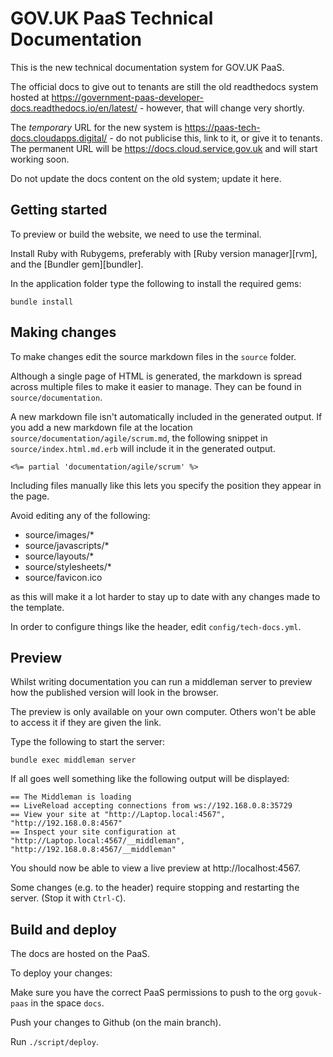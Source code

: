 # GOV.UK PaaS Technical Documentation

This is the new technical documentation system for GOV.UK PaaS. 

The official docs to give out to tenants are still the old readthedocs system hosted at https://government-paas-developer-docs.readthedocs.io/en/latest/ - however, that will change very shortly.

The *temporary* URL for the new system is https://paas-tech-docs.cloudapps.digital/ - do not publicise this, link to it, or give it to tenants. The permanent URL will be https://docs.cloud.service.gov.uk and will start working soon.

Do not update the docs content on the old system; update it here.


## Getting started

To preview or build the website, we need to use the terminal.

Install Ruby with Rubygems, preferably with [Ruby version manager][rvm],
and the [Bundler gem][bundler].

In the application folder type the following to install the required gems:

```
bundle install
```

## Making changes

To make changes edit the source markdown files in the `source` folder.

Although a single page of HTML is generated, the markdown is spread across
multiple files to make it easier to manage. They can be found in
`source/documentation`.

A new markdown file isn't automatically included in the generated output. If you
add a new markdown file at the location `source/documentation/agile/scrum.md`,
the following snippet in `source/index.html.md.erb` will include it in the
generated output.

```
<%= partial 'documentation/agile/scrum' %>
```

Including files manually like this lets you specify the position they appear in
the page.

Avoid editing any of the following:

+ source/images/*
+ source/javascripts/*
+ source/layouts/*
+ source/stylesheets/*
+ source/favicon.ico

as this will make it a lot harder to stay up to date with any changes made to the template.

In order to configure things like the header, edit ``config/tech-docs.yml``.

## Preview

Whilst writing documentation you can run a middleman server to preview how the
published version will look in the browser. 

The preview is only available on your own computer. Others won't be able to
access it if they are given the link.

Type the following to start the server:

```
bundle exec middleman server
```

If all goes well something like the following output will be displayed:

```
== The Middleman is loading
== LiveReload accepting connections from ws://192.168.0.8:35729
== View your site at "http://Laptop.local:4567", "http://192.168.0.8:4567"
== Inspect your site configuration at "http://Laptop.local:4567/__middleman", "http://192.168.0.8:4567/__middleman"
```

You should now be able to view a live preview at http://localhost:4567.

Some changes (e.g. to the header) require stopping and restarting the server. (Stop it with `Ctrl-C`).

## Build and deploy

The docs are hosted on the PaaS.

To deploy your changes:

Make sure you have the correct PaaS permissions to push to the org `govuk-paas` in the space `docs`.

Push your changes to Github (on the main branch). 

Run ``./script/deploy``.



